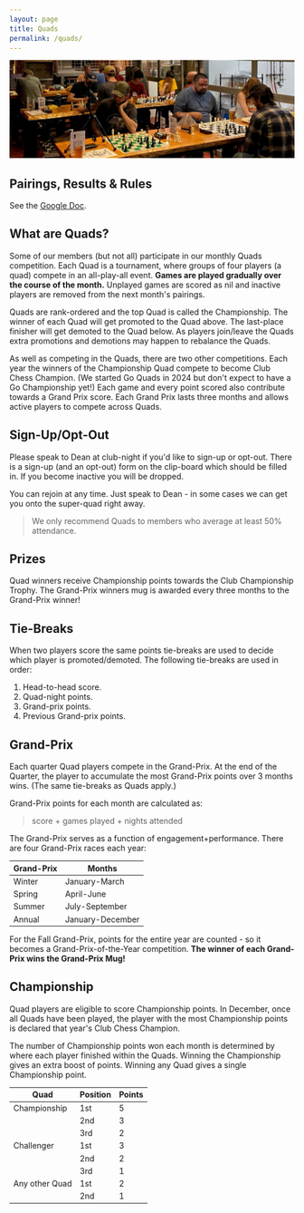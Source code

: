 ```yaml
---
layout: page
title: Quads
permalink: /quads/
---
```


<img class="page-banner" title="Quad Games under-way one club-night at Crux, our winter venue." src="/assets/images/photos/2022-10-crux.jpg">

## Pairings, Results & Rules
See the [Google Doc][googledoc].

## What are Quads?
Some of our members (but not all) participate in our monthly Quads competition.
Each Quad is a tournament, where groups of four players (a quad) compete in an
all-play-all event. **Games are played gradually over the course of the month.**
Unplayed games are scored as nil and inactive players are removed from the next
month's pairings.

Quads are rank-ordered and the top Quad is called the Championship. The winner
of each Quad will get promoted to the Quad above. The last-place finisher will
get demoted to the Quad below. As players join/leave the Quads extra promotions
and demotions may happen to rebalance the Quads.

As well as competing in the Quads, there are two other competitions. Each year
the winners of the Championship Quad compete to become Club Chess Champion.
(We started Go Quads in 2024 but don't expect to have a Go Championship yet!)
Each game and every point scored also contribute towards a Grand Prix score.
Each Grand Prix lasts three months and allows active players to compete across
Quads.


## Sign-Up/Opt-Out
Please speak to Dean at club-night if you'd like to sign-up or opt-out. There
is a sign-up (and an opt-out) form on the clip-board which should be filled in.
If you become inactive you will be dropped.

You can rejoin at any time. Just speak to Dean - in some cases we can get you
onto the super-quad right away.

> We only recommend Quads to members who average at least 50% attendance.


## Prizes
Quad winners receive Championship points towards the Club Championship Trophy.
The Grand-Prix winners mug is awarded every three months to the Grand-Prix
winner!


## Tie-Breaks
When two players score the same points tie-breaks are used to decide which
player is promoted/demoted. The following tie-breaks are used in order:

1.  Head-to-head score.
2.  Quad-night points.
3.  Grand-prix points.
4.  Previous Grand-prix points.


## Grand-Prix
Each quarter Quad players compete in the Grand-Prix. At the end of the Quarter,
the player to accumulate the most Grand-Prix points over 3 months wins. (The
same tie-breaks as Quads apply.)

Grand-Prix points for each month are calculated as:

>   score + games played + nights attended

The Grand-Prix serves as a function of engagement+performance. There are four
Grand-Prix races each year:

|Grand-Prix|Months|
|---|---|
|Winter|January-March|
|Spring|April-June|
|Summer|July-September|
|Annual|January-December|

For the Fall Grand-Prix, points for the entire year are counted - so it becomes
a Grand-Prix-of-the-Year competition. **The winner of each Grand-Prix wins the
Grand-Prix Mug!**


## Championship
Quad players are eligible to score Championship points. In December, once all
Quads have been played, the player with the most Championship points is
declared that year's Club Chess Champion.

The number of Championship points won each month is determined by where each
player finished within the Quads. Winning the Championship gives an extra boost
of points. Winning any Quad gives a single Championship point.

|Quad|Position|Points|
|---|---|---|
|Championship|1st|5|
| |2nd|3|
| |3rd|2|
|Challenger|1st|3|
| |2nd|2|
| |3rd|1|
|Any other Quad|1st|2|
| |2nd|1|


[googledoc]: https://docs.google.com/spreadsheets/d/1ln8BVsmU0cEnVUBYC_Ka3j28RgHz0eFVmcDg4pUH3qE/edit?usp=sharing
[meetup]: https://www.meetup.com/bend-chess-go-club/

